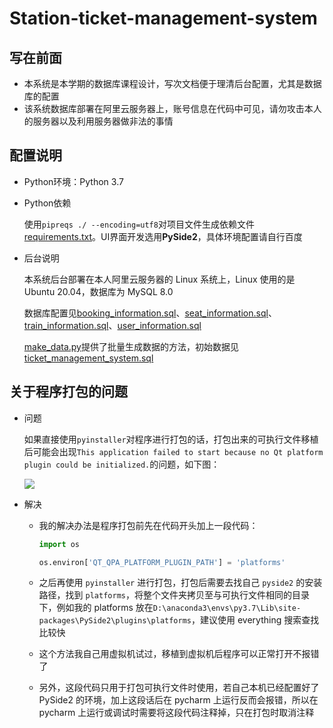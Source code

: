 # Station-ticket-management-system
## 写在前面
- 本系统是本学期的数据库课程设计，写次文档便于理清后台配置，尤其是数据库的配置
- 该系统数据库部署在阿里云服务器上，账号信息在代码中可见，请勿攻击本人的服务器以及利用服务器做非法的事情

## 配置说明
- Python环境：Python 3.7
- Python依赖

    使用`pipreqs ./ --encoding=utf8`对项目文件生成依赖文件[requirements.txt](requirements.txt)。UI界面开发选用**PySide2**，具体环境配置请自行百度

- 后台说明

    本系统后台部署在本人阿里云服务器的 Linux 系统上，Linux 使用的是 Ubuntu 20.04，数据库为 MySQL 8.0

    数据库配置见[booking_information.sql](sql/structure/booking_information.sql)、[seat_information.sql](sql/structure/seat_information.sql)、[train_information.sql](sql/structure/train_information.sql)、[user_information.sql](sql/structure/user_information.sql)

    [make_data.py](make_data.py)提供了批量生成数据的方法，初始数据见[ticket_management_system.sql](sql/all_data/ticket_management_system.sql)

## 关于程序打包的问题

- 问题
  
    如果直接使用`pyinstaller`对程序进行打包的话，打包出来的可执行文件移植后可能会出现`This application failed to start because no Qt platform plugin could be initialized.`的问题，如下图：
        
    ![](https://cdn.jsdelivr.net/gh/Country-If/Typora-images/img/20220110181354.png)

- 解决

    - 我的解决办法是程序打包前先在代码开头加上一段代码：
    
      ```python
      import os
      
      os.environ['QT_QPA_PLATFORM_PLUGIN_PATH'] = 'platforms'
      ```
    
    - 之后再使用 `pyinstaller` 进行打包，打包后需要去找自己 `pyside2` 的安装路径，找到 `platforms`，将整个文件夹拷贝至与可执行文件相同的目录下，例如我的 platforms 放在`D:\anaconda3\envs\py3.7\Lib\site-packages\PySide2\plugins\platforms`，建议使用 everything 搜索查找比较快

    - 这个方法我自己用虚拟机试过，移植到虚拟机后程序可以正常打开不报错了

    - 另外，这段代码只用于打包可执行文件时使用，若自己本机已经配置好了 PySide2 的环境，加上这段话后在 pycharm 上运行反而会报错，所以在 pycharm 上运行或调试时需要将这段代码注释掉，只在打包时取消注释

